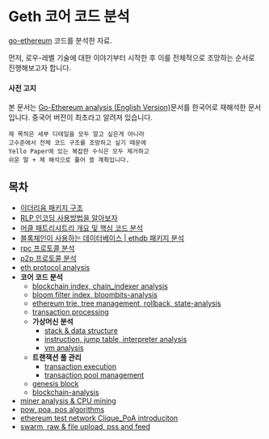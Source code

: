 # Geth 코어 코드 분석

[go-ethereum](https://github.com/ethereum/go-ethereum) 코드를 분석한 자료.

먼저, 로우-레벨 기술에 대한 이야기부터 시작한 후 이를 전체적으로 조망하는 순서로 진행해보고자 합니다.

#### 사전 고지
본 문서는 [Go-Ethereum analysis (English Version)](https://github.com/agiletechvn/go-ethereum-code-analysis)문서를 한국어로 재해석한 문서입니다. 중국어 버전이 최초라고 알려져 있습니다.

```
제 목적은 세부 디테일을 모두 알고 싶은게 아니라 
고수준에서 전체 코드 구조를 조망하고 싶기 때문에 
Yello Paper에 있는 복잡한 수식은 모두 제거하고 
쉬운 말 + 제 해석으로 풀어 쓸 계획입니다.
```

## 목차

- [이더리움 패키지 구조](/go-ethereum-code-analysis.md)
- [RLP 인코딩 사용방법을 알아보자](/rlp-analysis.md)
- [머클 패트리샤트리 개요 및 핵심 코드 분석](/trie-analysis.md)
- [블록체인이 사용하는 데이터베이스 | ethdb 패키지 분석](/ethdb-analysis.md)
- [rpc 프로토콜 분석](/rpc-analysis.md)
- [p2p 프로토콜 분석](/p2p-analysis.md)
- [eth protocol analysis](/eth-analysis.md)
- **코어 코드 분석**
  - [blockchain index, chain_indexer analysis](/core-chain_indexer-analysis.md)
  - [bloom filter index, bloombits-analysis](/core-bloombits-analysis.md)
  - [ethereum trie, tree management, rollback, state-analysis](/core-state-analysis.md)
  - [transaction processing](/core-state-process-analysis.md)
  - **가상머신 분석**
    - [stack & data structure](/core-vm-stack-memory-analysis.md)
    - [instruction, jump table, interpreter analysis](/core-vm-jumptable-instruction.md)
    - [vm analysis](/core-vm-analysis.md)
  - **트랜잭션 풀 관리**
    - [transaction execution](/core-txlist-data-structure-analysis.md)
    - [transaction pool management](/core-txpool-analysis.md)
  - [genesis block](/core-genesis-analysis.md)
  - [blockchain-analysis](/core-blockchain-analysis.md)
- [miner analysis & CPU mining](/miner-analysis-CPU-mining.md)
- [pow, poa, pos algorithms](/pow-analysis.md)
- [ethereum test network Clique_PoA introduciton](/ethereum-Clique_PoA-introduction.md)
- [swarm, raw & file upload, pss and feed](/ethereum-swarm-introduction.md)
